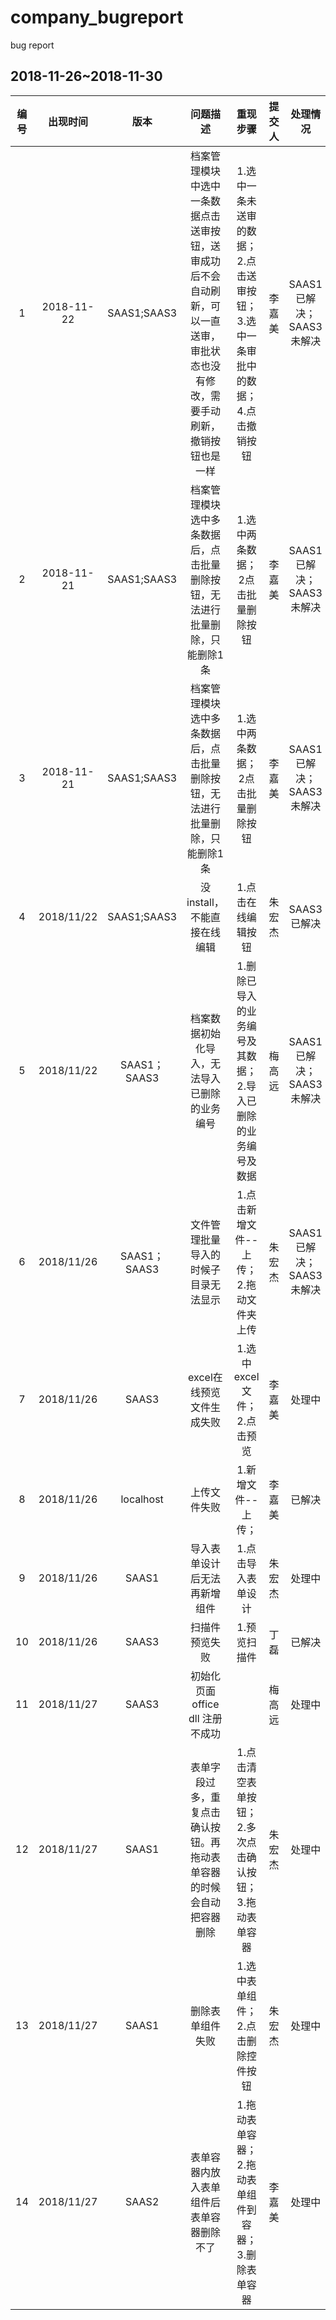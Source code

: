 # company_bugreport
bug report
## 2018-11-26~2018-11-30  
|编号|出现时间|版本|问题描述|重现步骤|提交人|处理情况|解决时间|
|:-:|:-:|:-:|:-:|:-:|:-:|:-:|:-:|
|1|2018-11-22|SAAS1;SAAS3|档案管理模块中选中一条数据点击送审按钮，送审成功后不会自动刷新，可以一直送审，审批状态也没有修改，需要手动刷新，撤销按钮也是一样|1.选中一条未送审的数据；2.点击送审按钮；3.选中一条审批中的数据；4.点击撤销按钮|李嘉美|SAAS1已解决；SAAS3未解决|2018/11/22|
|2|2018-11-21|SAAS1;SAAS3|档案管理模块选中多条数据后，点击批量删除按钮，无法进行批量删除，只能删除1条|1.选中两条数据；2点击批量删除按钮|李嘉美|SAAS1已解决；SAAS3未解决|2018/11/21|
|3|2018-11-21|SAAS1;SAAS3|档案管理模块选中多条数据后，点击批量删除按钮，无法进行批量删除，只能删除1条|1.选中两条数据；2点击批量删除按钮|李嘉美|SAAS1已解决；SAAS3未解决|2018/11/21|
|4|2018/11/22|SAAS1;SAAS3|没install，不能直接在线编辑|1.点击在线编辑按钮|朱宏杰|SAAS3已解决|2018/11/22|
|5|2018/11/22|SAAS1；SAAS3|档案数据初始化导入，无法导入已删除的业务编号|1.删除已导入的业务编号及其数据；2.导入已删除的业务编号及数据|梅高远|SAAS1已解决；SAAS3未解决|2018/11/23|
|6|2018/11/26|SAAS1；SAAS3|文件管理批量导入的时候子目录无法显示|1.点击新增文件--上传；2.拖动文件夹上传|朱宏杰|SAAS1已解决；SAAS3未解决|2018/11/26|
|7|2018/11/26|SAAS3|excel在线预览文件生成失败|1.选中excel文件；2.点击预览|李嘉美|处理中||
|8|2018/11/26|localhost|上传文件失败|1.新增文件--上传；|李嘉美|已解决|2018/11/26|
|9|2018/11/26|SAAS1|导入表单设计后无法再新增组件|1.点击导入表单设计|朱宏杰|处理中||
|10|2018/11/26|SAAS3|扫描件预览失败|1.预览扫描件|丁磊|已解决|2018/11/26|
|11|2018/11/27|SAAS3|初始化页面office dll 注册不成功||梅高远|处理中||
|12|2018/11/27|SAAS1|表单字段过多，重复点击确认按钮。再拖动表单容器的时候会自动把容器删除|1.点击清空表单按钮；2.多次点击确认按钮；3.拖动表单容器|朱宏杰|处理中||
|13|2018/11/27|SAAS1|删除表单组件失败|1.选中表单组件；2.点击删除控件按钮|朱宏杰|处理中||
|14|2018/11/27|SAAS2|表单容器内放入表单组件后  表单容器删除不了|1.拖动表单容器；2.拖动表单组件到容器；3.删除表单容器|李嘉美|处理中||
